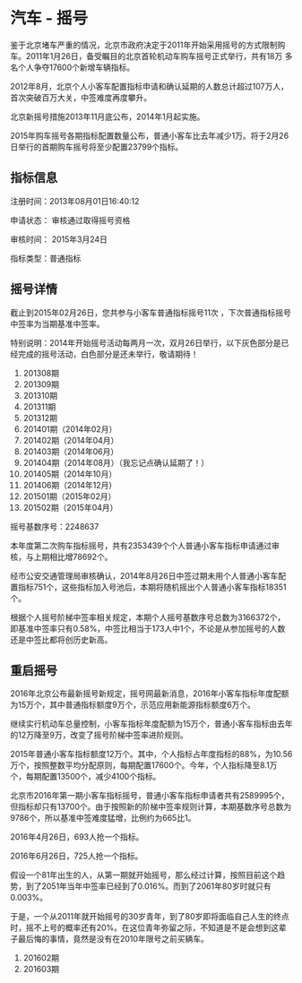# 汽车 - 摇号

鉴于北京堵车严重的情况，北京市政府决定于2011年开始采用摇号的方式限制购车。2011年1月26日，备受瞩目的北京首轮机动车购车摇号正式举行，共有18万
多名个人争夺17600个新增车辆指标。

2012年8月，北京个人小客车配置指标申请和确认延期的人数总计超过107万人，首次突破百万大关，中签难度再度攀升。

北京新摇号措施2013年11月底公布，2014年1月起实施。

2015年购车摇号各期指标配置数量公布，普通小客车比去年减少1万。将于2月26日举行的首期购车摇号将至少配置23799个指标。

## 指标信息

注册时间：2013年08月01日16:40:12

申请状态： 审核通过取得摇号资格

审核时间： 2015年3月24日

指标类型：普通指标


## 摇号详情


截止到2015年02月26日，您共参与小客车普通指标摇号11次 ，下次普通指标摇号中签率为当期基准中签率。

特别说明：2014年开始摇号活动每两月一次，双月26日举行，以下灰色部分是已经完成的摇号活动，白色部分是还未举行，敬请期待！

1. 201308期 <i class="fa fa-frown-o"></i>
1. 201309期 <i class="fa fa-frown-o"></i>
1. 201310期 <i class="fa fa-frown-o"></i>
1. 201311期 <i class="fa fa-frown-o"></i>
1. 201312期 <i class="fa fa-frown-o"></i>
1. 201401期（2014年02月）<i class="fa fa-frown-o"></i>
1. 201402期（2014年04月）<i class="fa fa-frown-o"></i>
1. 201403期（2014年06月）<i class="fa fa-frown-o"></i>
1. 201404期（2014年08月）<i class="fa fa-times-circle"></i>（我忘记点<span class="key">确认延期</span>了！）
1. 201405期（2014年10月）<i class="fa fa-frown-o"></i>
1. 201406期（2014年12月）<i class="fa fa-frown-o"></i>
1. 201501期（2015年02月）<i class="fa fa-frown-o"></i>
1. 201502期（2015年04月）[<i class="fa fa-smile-o"></i>](http://chenzixin.com/2015/04/4177.html) <sup><i class="fa fa-external-link fa-fw"></i></sup>

摇号基数序号：2248637

本年度第二次购车指标摇号，共有2353439个个人普通小客车指标申请通过审核，与上期相比增78692个。

经市公安交通管理局审核确认，2014年8月26日中签过期未用个人普通小客车配置指标751个，这些指标加入号池后，本期将随机摇出个人普通小客车指标18351个。

根据个人摇号阶梯中签率相关规定，本期个人摇号基数序号总数为3166372个，即基准中签率只有0.58%，中签比相当于173人中1个，不论是从参加摇号的人数还是中签比都将创历史新高。

## 重启摇号

2016年北京公布最新摇号新规定，摇号网最新消息，2016年小客车指标年度配额为15万个，其中普通指标额度9万个，示范应用新能源指标额度6万个。

继续实行机动车总量控制，小客车指标年度配额为15万个，普通小客车指标由去年的12万降至9万，改变了摇号阶梯中签率进阶规则。

2015年普通小客车指标额度12万个。其中，个人指标占年度指标的88%，为10.56万个，按照整数平均分配原则，每期配置17600个。今年，个人指标降至8.1万个，每期配置13500个，减少4100个指标。

北京市2016年第一期小客车指标摇号，普通小客车指标申请者共有2589995个，但指标却只有13700个。由于按照新的阶梯中签率规则计算，本期基数序号总数为9786个，所以基准中签难度猛增，比例约为665比1。

2016年4月26日，693人抢一个指标。

2016年6月26日，725人抢一个指标。

假设一个81年出生的人，从第一期就开始摇号，那么经过计算，按照目前这个趋势，到了2051年当年中签率已经到了0.016%。而到了2061年80岁时就只有0.003%。

于是，一个从2011年就开始摇号的30岁青年，到了80岁即将面临自己人生的终点时，摇不上号的概率还有20%。在这位青年弥留之际，不知道是不是会想到这辈子最后悔的事情，竟然是没有在2010年限号之前买辆车。

1. 201602期 <i class="fa fa-frown-o"></i>
1. 201603期 <i class="fa fa-frown-o"></i>